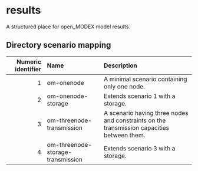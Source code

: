 # results

A structured place for open_MODEX model results.

## Directory scenario mapping

| Numeric identifier | Name | Description |
| --: | :--- | :--- |
| 1 | om-onenode                        | A minimal scenario containing only one node. |
| 2 | om-onenode-storage                | Extends scenario 1 with a storage. |
| 3 | om-threenode-transmission         | A scenario having three nodes and constraints on the transmission capacities between them. |
| 4 | om-threenode-storage-transmission | Extends scenario 3 with a storage. |
